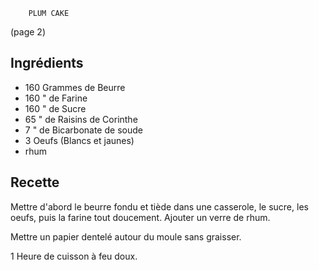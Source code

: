 		PLUM CAKE

(page 2)

## Ingrédients
* 160 Grammes de Beurre
* 160   "     de Farine
* 160	"     de Sucre
*  65	"     de Raisins de Corinthe
*   7	"     de Bicarbonate de soude
*   3 Oeufs (Blancs et jaunes)
* rhum

## Recette

Mettre d'abord le beurre fondu et tiède dans une casserole, le sucre,
les oeufs, puis la farine tout doucement. Ajouter un verre de rhum.

Mettre un papier dentelé autour du moule sans graisser.

1 Heure de cuisson à feu doux.

